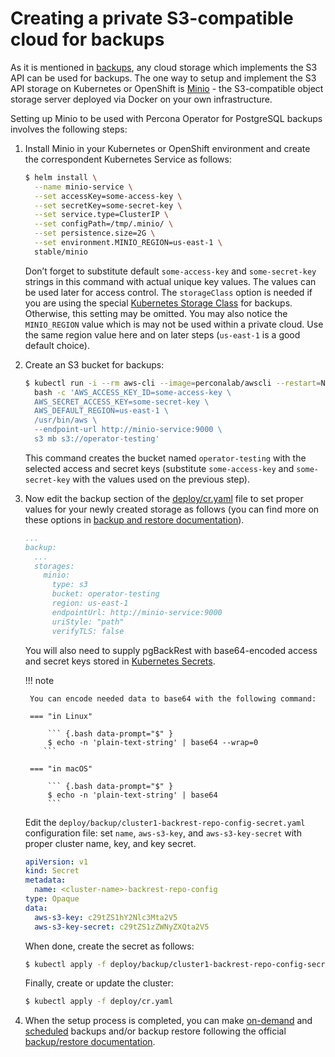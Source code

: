 # Creating a private S3-compatible cloud for backups

As it is mentioned in [backups](backups.md), any cloud storage which
implements the S3 API can be used for backups. The one way to setup and
implement the S3 API storage on Kubernetes or OpenShift is
[Minio](https://www.minio.io/) - the S3-compatible object storage server
deployed via Docker on your own infrastructure.

Setting up Minio to be used with Percona Operator for PostgreSQL backups involves
the following steps:

1. Install Minio in your Kubernetes or OpenShift
    environment and create the correspondent Kubernetes Service as
    follows:

    ``` {.bash data-prompt="$" }
    $ helm install \
      --name minio-service \
      --set accessKey=some-access-key \
      --set secretKey=some-secret-key \
      --set service.type=ClusterIP \
      --set configPath=/tmp/.minio/ \
      --set persistence.size=2G \
      --set environment.MINIO_REGION=us-east-1 \
      stable/minio
    ```

    Don’t forget to substitute default `some-access-key` and `some-secret-key`
    strings in this command with actual unique key values. The values can be
    used later for access control. The `storageClass` option is needed if you
    are using the special [Kubernetes Storage Class](https://kubernetes.io/docs/concepts/storage/storage-classes/)
    for backups. Otherwise, this setting may be omitted. You may also notice the
    `MINIO_REGION` value which is may not be used within a private cloud. Use
    the same region value here and on later steps (`us-east-1` is a good default
    choice).

2. Create an S3 bucket for backups:

    ``` {.bash data-prompt="$" }
    $ kubectl run -i --rm aws-cli --image=perconalab/awscli --restart=Never -- \
      bash -c 'AWS_ACCESS_KEY_ID=some-access-key \
      AWS_SECRET_ACCESS_KEY=some-secret-key \
      AWS_DEFAULT_REGION=us-east-1 \
      /usr/bin/aws \
      --endpoint-url http://minio-service:9000 \
      s3 mb s3://operator-testing'
    ```

    This command creates the bucket named `operator-testing` with
    the selected access and secret keys (substitute `some-access-key`
    and `some-secret-key` with the values used on the previous step).

3. Now edit the backup section of the [deploy/cr.yaml](https://github.com/percona/percona-postgresql-operator/blob/main/deploy/cr.yaml)
    file to set proper values for your newly created  storage as follows (you
    can find more on these options in [backup and restore documentation](backups.md#configuring-the-s3-compatible-backup-storage)).

    ```yaml
    ...
    backup:
      ...
      storages:
        minio:
          type: s3
          bucket: operator-testing
          region: us-east-1
          endpointUrl: http://minio-service:9000
          uriStyle: "path"
          verifyTLS: false
    ```

    You will also need to supply pgBackRest with base64-encoded access and 
    secret keys stored in [Kubernetes Secrets](https://kubernetes.io/docs/concepts/configuration/secret/).
    
    !!! note

        You can encode needed data to base64 with the following command:

        === "in Linux"

            ``` {.bash data-prompt="$" }
            $ echo -n 'plain-text-string' | base64 --wrap=0
           ```

        === "in macOS"

            ``` {.bash data-prompt="$" }
            $ echo -n 'plain-text-string' | base64
            ```

    Edit the `deploy/backup/cluster1-backrest-repo-config-secret.yaml`
    configuration file: set `name`, `aws-s3-key`, and `aws-s3-key-secret` with
    proper cluster name, key, and key secret.

    ```yaml
    apiVersion: v1
    kind: Secret
    metadata:
      name: <cluster-name>-backrest-repo-config
    type: Opaque
    data:
      aws-s3-key: c29tZS1hY2Nlc3Mta2V5
      aws-s3-key-secret: c29tZS1zZWNyZXQta2V5
    ```

    When done, create the secret as follows:

    ``` {.bash data-prompt="$" }
    $ kubectl apply -f deploy/backup/cluster1-backrest-repo-config-secret.yaml
    ```

    Finally, create or update the cluster:

    ``` {.bash data-prompt="$" }
    $ kubectl apply -f deploy/cr.yaml
    ```

4. When the setup process is completed, you can make [on-demand](backups.md#making-on-demand-backup)
    and [scheduled](backups.md#scheduling-backups) backups and/or backup restore following the
    official [backup/restore documentation](backups.md).
